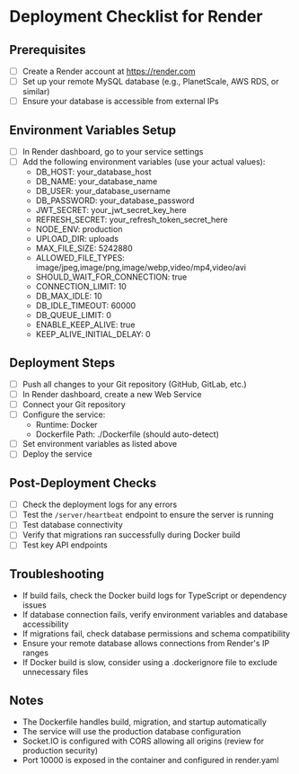 # Deployment Checklist for Render

## Prerequisites
- [ ] Create a Render account at https://render.com
- [ ] Set up your remote MySQL database (e.g., PlanetScale, AWS RDS, or similar)
- [ ] Ensure your database is accessible from external IPs

## Environment Variables Setup
- [ ] In Render dashboard, go to your service settings
- [ ] Add the following environment variables (use your actual values):
  - DB_HOST: your_database_host
  - DB_NAME: your_database_name
  - DB_USER: your_database_username
  - DB_PASSWORD: your_database_password
  - JWT_SECRET: your_jwt_secret_key_here
  - REFRESH_SECRET: your_refresh_token_secret_here
  - NODE_ENV: production
  - UPLOAD_DIR: uploads
  - MAX_FILE_SIZE: 5242880
  - ALLOWED_FILE_TYPES: image/jpeg,image/png,image/webp,video/mp4,video/avi
  - SHOULD_WAIT_FOR_CONNECTION: true
  - CONNECTION_LIMIT: 10
  - DB_MAX_IDLE: 10
  - DB_IDLE_TIMEOUT: 60000
  - DB_QUEUE_LIMIT: 0
  - ENABLE_KEEP_ALIVE: true
  - KEEP_ALIVE_INITIAL_DELAY: 0

## Deployment Steps
- [ ] Push all changes to your Git repository (GitHub, GitLab, etc.)
- [ ] In Render dashboard, create a new Web Service
- [ ] Connect your Git repository
- [ ] Configure the service:
  - Runtime: Docker
  - Dockerfile Path: ./Dockerfile (should auto-detect)
- [ ] Set environment variables as listed above
- [ ] Deploy the service

## Post-Deployment Checks
- [ ] Check the deployment logs for any errors
- [ ] Test the `/server/heartbeat` endpoint to ensure the server is running
- [ ] Test database connectivity
- [ ] Verify that migrations ran successfully during Docker build
- [ ] Test key API endpoints

## Troubleshooting
- If build fails, check the Docker build logs for TypeScript or dependency issues
- If database connection fails, verify environment variables and database accessibility
- If migrations fail, check database permissions and schema compatibility
- Ensure your remote database allows connections from Render's IP ranges
- If Docker build is slow, consider using a .dockerignore file to exclude unnecessary files

## Notes
- The Dockerfile handles build, migration, and startup automatically
- The service will use the production database configuration
- Socket.IO is configured with CORS allowing all origins (review for production security)
- Port 10000 is exposed in the container and configured in render.yaml
